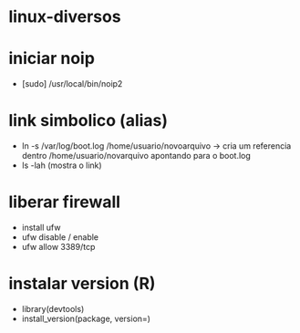 # linux-diversos

# iniciar noip
- [sudo]  /usr/local/bin/noip2

# link simbolico (alias)
- ln -s /var/log/boot.log /home/usuario/novoarquivo -> cria um referencia dentro /home/usuario/novarquivo apontando para o boot.log
- ls -lah (mostra o link)

# liberar firewall
- install ufw
- ufw disable / enable
- ufw allow 3389/tcp

# instalar version (R)
- library(devtools)
- install_version(package, version=)
